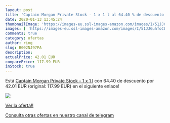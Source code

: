 ```yaml
---
layout: post
title: 'Captain Morgan Private Stock - 1 x 1 l al 64.40 % de descuento'
date: 2020-01-13 13:45:24
thumbnailImage: 'https://images-eu.ssl-images-amazon.com/images/I/51JJGuhfoCL._SL200_.jpg'
images: [ 'https://images-eu.ssl-images-amazon.com/images/I/51JJGuhfoCL._SL200_.jpg' ]
comments: true
category: ofertas
author: ring
slug: B002NJ97PA
description:
actualPrice: 42.01 EUR
comparePrice: 117.99 EUR
inStock: true
---
```


Está [Captain Morgan Private Stock - 1 x 1 l](https://www.amazon.com/dp/B002NJ97PA/?tag=redken08-20) con 64.40 de descuento por 42.01 EUR (original: 117.99 EUR) en el siguiente enlace!

[![](https://images-eu.ssl-images-amazon.com/images/I/51JJGuhfoCL._SL200_.jpg)](https://www.amazon.com/dp/B002NJ97PA/?tag=redken08-20)

[Ver la oferta!!](https://www.amazon.com/dp/B002NJ97PA/?tag=redken08-20)

[Consulta otras ofertas en nuestro canal de telegram](https://t.me/s/ofertas25)
